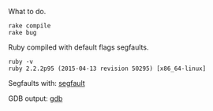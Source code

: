 What to do.

```
rake compile
rake bug
```

Ruby compiled with default flags segfaults.

```
ruby -v
ruby 2.2.2p95 (2015-04-13 revision 50295) [x86_64-linux]
```

Segfaults with: [segfault](/segfault222.txt)

GDB output: [gdb](/gdb222.txt)
